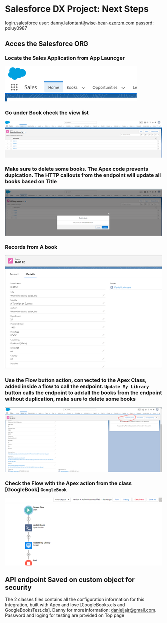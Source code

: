 # Salesforce DX Project: Next Steps

login.salesforce
user: danny.lafontant@wise-bear-ezorzm.com
passord: poiuy0987



## Acces the Salesforce ORG

### Locate the Sales Application from App Launcger
![Sales App](/picture/loginSales.PNG)


### Go under Book check the view list
![Book Obj](/picture/booklistview.PNG)


### Make sure to delete some books. The Apex code prevents duplcation. The HTTP callouts from the endpoint will update all books based on Title
![Delete recs](/picture/deleteBook.PNG)


### Records from A book
![Delete recs](/picture/book.PNG)


### Use the Flow button action, connected to the Apex Class, added inside a flow to call the endpoint. `Update My Library` button calls the endpoint to add all the books from the endpoint without duplication, make sure to delete some books
![Flow Act](/picture/activateFLOW.PNG)

### Check the Flow with the Apex action from the class  [GoogleBook] `GoogleBook`
![Flow](/picture/flow.PNG)
## API endpoint Saved on custom object for security

The 2 classes files contains all the configuration information for this Integration, built with Apex and love [GoogleBooks.cls and GoogleBooksTest.cls]. Danny for more information: danieljajr@gmail.com. Password and loging for testing are provided on Top page



